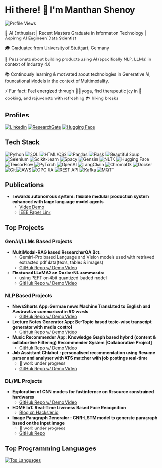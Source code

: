
<!--
**manthan410/manthan410** is a ✨ _special_ ✨ repository because its `README.md` (this file) appears on your GitHub profile.

Here are some ideas to get you started:

- 🔭 I’m currently working on ...
- 🌱 I’m currently learning ...
- 👯 I’m looking to collaborate on ...
- 🤔 I’m looking for help with ...
- 💬 Ask me about ...
- 📫 How to reach me: ...
- 😄 Pronouns: ...
- ⚡ Fun fact: ...


Hi, there ![](https://user-images.githubusercontent.com/18350557/176309783-0785949b-9127-417c-8b55-ab5a4333674e.gif)
======================================================================================================================================

NLP | LLMs | AI | Industry 4.0
-----------------------------

* 🌍  I'm based in Stuttgart, Germany

### Skills


<p align="left">
<a href="https://www.python.org/" target="_blank" rel="noreferrer"><img src="https://raw.githubusercontent.com/danielcranney/readme-generator/main/public/icons/skills/python-colored.svg" width="36" height="36" alt="Python" /></a><a href="https://developer.mozilla.org/en-US/docs/Glossary/HTML5" target="_blank" rel="noreferrer"><img src="https://raw.githubusercontent.com/danielcranney/readme-generator/main/public/icons/skills/html5-colored.svg" width="36" height="36" alt="HTML5" /></a><a href="https://www.w3.org/TR/CSS/#css" target="_blank" rel="noreferrer"><img src="https://raw.githubusercontent.com/danielcranney/readme-generator/main/public/icons/skills/css3-colored.svg" width="36" height="36" alt="CSS3" /></a><a href="https://getbootstrap.com/" target="_blank" rel="noreferrer"><img src="https://raw.githubusercontent.com/danielcranney/readme-generator/main/public/icons/skills/bootstrap-colored.svg" width="36" height="36" alt="Bootstrap" /></a><a href="https://www.heroku.com/" target="_blank" rel="noreferrer"><img src="https://raw.githubusercontent.com/danielcranney/readme-generator/main/public/icons/skills/heroku-colored.svg" width="36" height="36" alt="Heroku" /></a><a href="https://flask.palletsprojects.com/en/2.0.x/" target="_blank" rel="noreferrer"><img src="https://raw.githubusercontent.com/danielcranney/readme-generator/main/public/icons/skills/flask-colored.svg" width="36" height="36" alt="Flask" /></a><a href="https://aws.amazon.com" target="_blank" rel="noreferrer"><img src="https://raw.githubusercontent.com/danielcranney/readme-generator/main/public/icons/skills/aws-colored.svg" width="36" height="36" alt="Amazon Web Services" /></a><a href="https://www.raspberrypi.org/" target="_blank" rel="noreferrer"><img src="https://raw.githubusercontent.com/danielcranney/readme-generator/main/public/icons/skills/raspberrypi-colored.svg" width="36" height="36" alt="Raspberry Pi" /></a><a href="https://pytorch.org/" target="_blank" rel="noreferrer"><img src="https://raw.githubusercontent.com/danielcranney/readme-generator/main/public/icons/skills/pytorch-colored.svg" width="36" height="36" alt="PyTorch" /></a><a href="https://www.tensorflow.org/" target="_blank" rel="noreferrer"><img src="https://raw.githubusercontent.com/danielcranney/readme-generator/main/public/icons/skills/tensorflow-colored.svg" width="36" height="36" alt="TensorFlow" /></a><a href="https://www.docker.com/" target="_blank" rel="noreferrer"><img src="https://raw.githubusercontent.com/danielcranney/readme-generator/main/public/icons/skills/docker-colored.svg" width="36" height="36" alt="Docker" /></a>
</p>


### Socials

<p align="left"> <a href="https://www.github.com/manthan410" target="_blank" rel="noreferrer"> <picture> <source media="(prefers-color-scheme: dark)" srcset="https://raw.githubusercontent.com/danielcranney/readme-generator/main/public/icons/socials/github-dark.svg" /> <source media="(prefers-color-scheme: light)" srcset="https://raw.githubusercontent.com/danielcranney/readme-generator/main/public/icons/socials/github.svg" /> <img src="https://raw.githubusercontent.com/danielcranney/readme-generator/main/public/icons/socials/github.svg" width="32" height="32" /> </picture> </a> <a href="https://www.linkedin.com/in/manthan-venkataramana-shenoy/" target="_blank" rel="noreferrer"> <picture> <source media="(prefers-color-scheme: dark)" srcset="https://raw.githubusercontent.com/danielcranney/readme-generator/main/public/icons/socials/linkedin-dark.svg" /> <source media="(prefers-color-scheme: light)" srcset="https://raw.githubusercontent.com/danielcranney/readme-generator/main/public/icons/socials/linkedin.svg" /> <img src="https://raw.githubusercontent.com/danielcranney/readme-generator/main/public/icons/socials/linkedin.svg" width="32" height="32" /> </picture> </a></p>

### Badges

<a href="https://github.com/manthan410" align="left"><img src="https://github-readme-stats.vercel.app/api/top-langs/?username=manthan410&langs_count=3&title_color=0891b2&text_color=ffffff&icon_color=0891b2&bg_color=1c1917&hide_border=true&locale=en&custom_title=Top%20%Languages" alt="Top Languages" /></a>

![Top Langs](https://github-readme-stats.vercel.app/api/top-langs/?username=manthan410&hide=html&layout=compact)
-->

# Hi there! 👋 I'm Manthan Shenoy
![Profile Views](https://komarev.com/ghpvc/?username=manthan410)

🚀 AI Enthusiast | Recent Masters Graduate in Information Technology | Aspiring AI Engineer/ Data Scientist

🎓 Graduated from [University of Stuttgart](https://www.uni-stuttgart.de/), Germany

🌟 Passionate about building products using AI (specifically NLP, LLMs) in context of Industry 4.0 

📚 Continously learning & motivated about technologies in Generative AI, foundational Models in the context of Multimodality.

⚡ Fun fact: Feel energized through 🧘‍♂️ yoga, find therapeutic joy in 🍳 cooking, and rejuvenate with refreshing 🏞️ hiking breaks

## Profiles
[![Linkedin](https://img.shields.io/badge/-LinkedIn-blue?style=flat-square&logo=Linkedin&logoColor=white&link=https://www.linkedin.com/in/manthan-venkataramana-shenoy/)](https://www.linkedin.com/in/manthan-venkataramana-shenoy/)
[![ResearchGate](https://img.shields.io/badge/-ResearchGate-brightgreen?style=flat-square&logo=ResearchGate&logoColor=white&link=https://www.researchgate.net/profile/Manthan-Shenoy)](https://www.researchgate.net/profile/Manthan-Shenoy)
[![Hugging Face](https://img.shields.io/badge/-Hugging%20Face-orange?style=flat-square&logo=huggingface&logoColor=white&link=https://huggingface.co/Manthan11)](https://huggingface.co/Manthan11)

## Tech Stack
![Python](https://img.shields.io/badge/-Python-yellow?style=flat-square&logo=python&logoColor=white)
![SQL](https://img.shields.io/badge/-SQL-blue?style=flat-square&logo=sql&logoColor=white)
![HTML/CSS](https://img.shields.io/badge/-HTML/CSS-orange?style=flat-square&logo=html5&logoColor=white)
![Pandas](https://img.shields.io/badge/-Pandas-blue?style=flat-square&logo=pandas&logoColor=white)
![Flask](https://img.shields.io/badge/-Flask-lightgrey?style=flat-square&logo=flask&logoColor=white)
![Beautiful Soup](https://img.shields.io/badge/-Beautiful%20Soup-green?style=flat-square&logo=beautifulsoup&logoColor=white)
![Selenium](https://img.shields.io/badge/-Selenium-blue?style=flat-square&logo=selenium&logoColor=white)
![Scikit-Learn](https://img.shields.io/badge/-Scikit%20Learn-blue?style=flat-square&logo=scikit-learn&logoColor=white)
![Spacy](https://img.shields.io/badge/-Spacy-blue?style=flat-square&logo=spacy&logoColor=white)
![Gensim](https://img.shields.io/badge/-Gensim-lightgrey?style=flat-square&logo=gensim&logoColor=white)
![NLTK](https://img.shields.io/badge/-NLTK-green?style=flat-square&logo=nltk&logoColor=white)
![Hugging Face](https://img.shields.io/badge/-Hugging%20Face-orange?style=flat-square&logo=huggingface&logoColor=white)
![TensorFlow](https://img.shields.io/badge/-TensorFlow-orange?style=flat-square&logo=tensorflow&logoColor=white)
![PyTorch](https://img.shields.io/badge/-PyTorch-red?style=flat-square&logo=pytorch&logoColor=white)
![OpenAI](https://img.shields.io/badge/-OpenAI-lightgrey?style=flat-square&logo=openai&logoColor=white)
![LangChain](https://img.shields.io/badge/-LangChain-blue?style=flat-square&logo=langchain&logoColor=white)
![ChromaDB](https://img.shields.io/badge/-ChromaDB-green?style=flat-square&logo=chromadb&logoColor=white)
![Docker](https://img.shields.io/badge/-Docker-blue?style=flat-square&logo=docker&logoColor=white)
![Git](https://img.shields.io/badge/-Git-black?style=flat-square&logo=git&logoColor=white)
![AWS](https://img.shields.io/badge/-AWS-orange?style=flat-square&logo=amazon-aws&logoColor=white)
![OPC UA](https://img.shields.io/badge/-OPC%20UA-blue?style=flat-square&logo=opc&logoColor=white)
![REST API](https://img.shields.io/badge/-REST%20API-blue?style=flat-square&logo=api&logoColor=white)
![Kafka](https://img.shields.io/badge/-Kafka-black?style=flat-square&logo=apache-kafka&logoColor=white)
![MQTT](https://img.shields.io/badge/-MQTT-green?style=flat-square&logo=mqtt&logoColor=white)

## Publications
- **Towards autonomous system: flexible modular production system enhanced with large language model agents**
  - [Video Demo](https://github.com/manthan410/GPT4IndustrialAutomation)
  - [IEEE Paper Link](https://ieeexplore.ieee.org/document/10275362)

## Top Projects
### GenAI/LLMs Based Projects
- **MultiModal-RAG based ResearcherQA Bot:**
  - Gemini-Pro based Language and Vision models used with retrieved extracted pdf data(texts, tables & images)
  - [GitHub Repo w/ Demo Video](https://github.com/manthan410/multimodal-RAG-ResearchQA-bot)
- **Finetuned LLaMA2 on DockerNL commands:**
  - using PEFT on 4bit quantized loaded model
  - [GitHub Repo w/ Demo Video](https://github.com/manthan410/finetune-llama2-for-docker_command)

### NLP Based Projects
- **NewsShorts App: German news Machine Translated to English and Abstractive summarised in 60 words**
  - [GitHub Repo w/ Demo Video](https://github.com/manthan410/news-app)
- **Lecture Notes Generator App: BerTopic based topic-wise transcript generator with media control**
  - [GitHub Repo w/ Demo Video](https://github.com/manthan410/audio-lecture-notes-generator)
- **Music Recommender App: Knowledge Graph based hybrid (content & collabortive Filtering) Recommender System [Collaborative Project]**
  - [GitHub Repo w/ Demo Video](https://github.com/manthan410/kg-music-recommendation)
- **Job Assistant Chtabot : personalised recommendation using Resume parser and analyser with ATS matcher with job postings real-time**
  - 🚧 work under progress
  - [GitHub Repo w/ Demo Video](https://github.com/manthan410/job-assistant-chatbot)

### DL/ML Projects
- **Exploration of CNN models for fastinfernce on Resource constrained hardwares**
  - [GitHub Repo w/ Demo Video](https://github.com/manthan410/Neuralnet_fastinference)
- **HOME IoT: Real-Time Liveness Based Face Recognition**
  - [Blog on Hackster.io](https://www.hackster.io/manthan-shenoy/home-iot-real-time-liveness-based-face-recognition-f511aa)
- **Image Paragraph Generator : CNN-LSTM model to generate paragraph based on the input image**
  - 🚧 work under progress
  - [GitHub Repo](https://github.com/manthan410/image-paragraph-caption-generator)

## Top Programming Languages
<a href="https://github.com/manthan410" align="left"><img src="https://github-readme-stats.vercel.app/api/top-langs/?username=manthan410&langs_count=3&title_color=0891b2&text_color=ffffff&icon_color=0891b2&bg_color=1c1917&hide_border=true&locale=en&custom_title=Top%20%Languages" alt="Top Languages" /></a>


